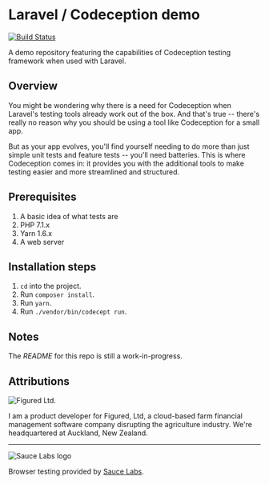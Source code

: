 # Laravel / Codeception demo

[![Build Status](https://travis-ci.org/jpcaparas/laravel-codeception-demo.svg?branch=master)](https://travis-ci.org/jpcaparas/laravel-codeception-demo)

A demo repository featuring the capabilities of Codeception testing framework when used with Laravel.

## Overview

You might be wondering why there is a need for Codeception when Laravel's testing tools already work out of the box. And 
that's true -- there's really no reason why you should be using a tool like Codeception for a small app.

But as your app evolves, you'll find yourself needing to do more than just simple unit tests and feature tests -- you'll 
need batteries. This is where Codeception comes in: it provides you with the additional tools to make testing easier 
and more streamlined and structured. 

## Prerequisites

1. A basic idea of what tests are
1. PHP 7.1.x
1. Yarn 1.6.x
1. A web server

## Installation steps

1. `cd` into the project.
1. Run `composer install`.
1. Run `yarn`.
1. Run `./vendor/bin/codecept run`.

## Notes

The _README_ for this repo is still a work-in-progress.

## Attributions

![Figured Ltd.](https://i.imgur.com/K60fzHS.png)  

I am a product developer for Figured, Ltd, a cloud-based farm financial management software company disrupting the 
agriculture industry. We're headquartered at Auckland, New Zealand.

***

![Sauce Labs logo](https://i.imgur.com/JP1M3d0.png)

Browser testing provided by [Sauce Labs](https://saucelabs.com/).



